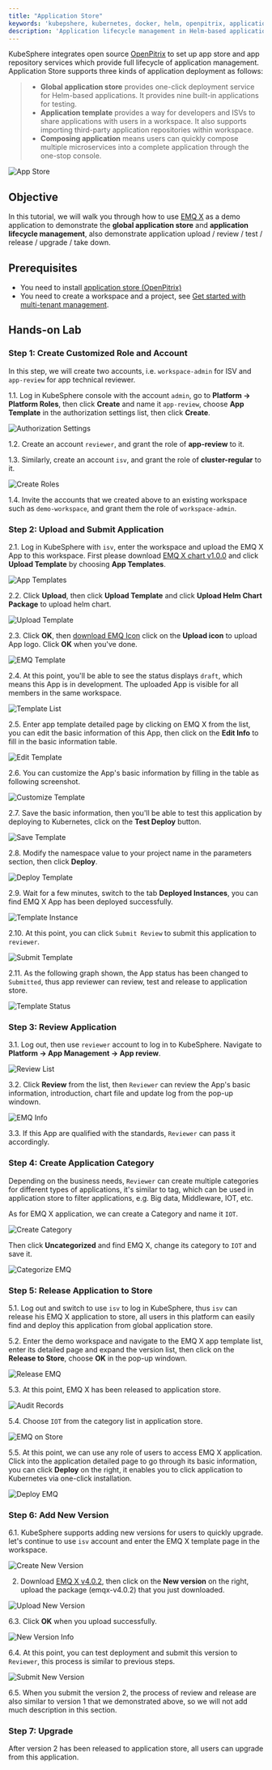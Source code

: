 ```yaml
---
title: "Application Store"
keywords: 'kubepshere, kubernetes, docker, helm, openpitrix, application store'
description: 'Application lifecycle management in Helm-based application store'
---
```


KubeSphere integrates open source [OpenPitrix](https://github.com/openpitrix/openpitrix) to set up app store and app repository services which provide full lifecycle of application management. Application Store supports three kinds of application deployment as follows:

> - **Global application store** provides one-click deployment service for Helm-based applications. It provides nine built-in applications for testing.
> - **Application template** provides a way for developers and ISVs to share applications with users in a workspace. It also supports importing third-party application repositories within workspace.
> - **Composing application** means users can quickly compose multiple microservices into a complete application through the one-stop console.

![App Store](https://pek3b.qingstor.com/kubesphere-docs/png/20200212172234.png)

## Objective

In this tutorial, we will walk you through how to use [EMQ X](https://www.emqx.io/) as a demo application to demonstrate the **global application store** and **application lifecycle management**, also demonstrate application upload / review / test / release / upgrade / take down.

## Prerequisites

- You need to install [application store (OpenPitrix)](../../installation/install-openpitrix)
- You need to create a workspace and a project, see [Get started with multi-tenant management](../admin-quick-start).

## Hands-on Lab

### Step 1: Create Customized Role and Account

In this step, we will create two accounts, i.e. `workspace-admin` for ISV and `app-review` for app technical reviewer.

1.1. Log in KubeSphere console with the account `admin`, go to **Platform → Platform Roles**, then click **Create** and name it `app-review`, choose **App Template** in the authorization settings list, then click **Create**.

![Authorization Settings](https://pek3b.qingstor.com/kubesphere-docs/png/20200212174022.png)

1.2. Create an account `reviewer`, and grant the role of **app-review** to it.

1.3. Similarly, create an account `isv`, and grant the role of **cluster-regular** to it.

![Create Roles](https://pek3b.qingstor.com/kubesphere-docs/png/20200212180757.png)

1.4. Invite the accounts that we created above to an existing workspace such as `demo-workspace`, and grant them the role of `workspace-admin`.

### Step 2: Upload and Submit Application

2.1. Log in KubeSphere with `isv`, enter the workspace and upload the EMQ X App to this workspace. First please download [EMQ X chart v1.0.0](https://github.com/kubesphere/tutorial/raw/master/tutorial%205%20-%20app-store/emqx-v1.0.0-rc.1.tgz) and click **Upload Template** by choosing **App Templates**.

![App Templates](https://pek3b.qingstor.com/kubesphere-docs/png/20200212183110.png)

2.2. Click **Upload**, then click **Upload Template** and click **Upload Helm Chart Package** to upload helm chart.

![Upload Template](https://pek3b.qingstor.com/kubesphere-docs/png/20200212183634.png)

2.3. Click **OK**, then [download EMQ Icon](https://github.com/kubesphere/tutorial/raw/master/tutorial%205%20-%20app-store/emqx-logo.png) click on the **Upload icon** to upload App logo. Click **OK** when you've done.

![EMQ Template](https://pek3b.qingstor.com/kubesphere-docs/png/20200212232222.png)

2.4. At this point, you'll be able to see the status displays `draft`, which means this App is in development. The uploaded App is visible for all members in the same workspace.

![Template List](https://pek3b.qingstor.com/kubesphere-docs/png/20200212232332.png)

2.5. Enter app template detailed page by clicking on EMQ X from the list, you can edit the basic information of this App, then click on the **Edit Info** to fill in the basic information table.

![Edit Template](https://pek3b.qingstor.com/kubesphere-docs/png/20200212232811.png)

2.6. You can customize the App's basic information by filling in the table as following screenshot.

![Customize Template](https://pek3b.qingstor.com/kubesphere-docs/png/20200213143953.png)

2.7. Save the basic information, then you'll be able to test this application by deploying to Kubernetes, click on the **Test Deploy** button.

![Save Template](https://pek3b.qingstor.com/kubesphere-docs/png/20200213152954.png)

2.8. Modify the namespace value to your project name in the parameters section, then click **Deploy**.

![Deploy Template](https://pek3b.qingstor.com/kubesphere-docs/png/20200213153820.png)

2.9. Wait for a few minutes, switch to the tab **Deployed Instances**, you can find EMQ X App has been deployed successfully.

![Template Instance](https://pek3b.qingstor.com/kubesphere-docs/png/20200213161854.png)

2.10. At this point, you can click `Submit Review` to submit this application to `reviewer`.

![Submit Template](https://pek3b.qingstor.com/kubesphere-docs/png/20200213162159.png)

2.11. As the following graph shown, the App status has been changed to `Submitted`, thus app reviewer can review, test and release to application store.

![Template Status](https://pek3b.qingstor.com/kubesphere-docs/png/20200213162811.png)

### Step 3: Review Application

3.1. Log out, then use `reviewer` account to log in to KubeSphere. Navigate to **Platform → App Management → App review**.

![Review List](https://pek3b.qingstor.com/kubesphere-docs/png/20200213163535.png)

3.2. Click **Review** from the list, then `Reviewer` can review the App's basic information, introduction, chart file and update log from the pop-up windown.

![EMQ Info](https://pek3b.qingstor.com/kubesphere-docs/png/20200213163802.png)

3.3. If this App are qualified with the standards, `Reviewer` can pass it accordingly.

### Step 4: Create Application Category

Depending on the business needs, `Reviewer` can create multiple categories for different types of applications, it's similar to tag, which can be used in application store to filter applications, e.g. Big data, Middleware, IOT, etc.

As for EMQ X application, we can create a Category and name it `IOT`.

![Create Category](https://pek3b.qingstor.com/kubesphere-docs/png/20200213172046.png)

Then click **Uncategorized** and find EMQ X, change its category to `IOT` and save it.

![Categorize EMQ](https://pek3b.qingstor.com/kubesphere-docs/png/20200213172311.png)

### Step 5: Release Application to Store

5.1. Log out and switch to use `isv` to log in KubeSphere, thus `isv` can release his EMQ X application to store, all users in this platform can easily find and deploy this application from global application store.

5.2. Enter the demo workspace and navigate to the EMQ X app template list, enter its detailed page and expand the version list, then click on the **Release to Store**, choose **OK** in the pop-up windown.

![Release EMQ](https://pek3b.qingstor.com/kubesphere-docs/png/20200213171324.png)

5.3. At this point, EMQ X has been released to application store.

![Audit Records](https://pek3b.qingstor.com/kubesphere-docs/png/20200213171705.png)

5.4. Choose `IOT` from the category list in application store.

![EMQ on Store](https://pek3b.qingstor.com/kubesphere-docs/png/20200213172436.png)

5.5. At this point, we can use any role of users to access EMQ X application. Click into the application detailed page to go through its basic information, you can click **Deploy** on the right, it enables you to click application to Kubernetes via one-click installation.

![Deploy EMQ](https://pek3b.qingstor.com/kubesphere-docs/png/20200213172650.png)

### Step 6: Add New Version

6.1. KubeSphere supports adding new versions for users to quickly upgrade. let's continue to use `isv` account and enter the EMQ X template page in the workspace.

![Create New Version](https://pek3b.qingstor.com/kubesphere-docs/png/20200213173325.png)

2. Download [EMQ X v4.0.2](https://github.com/kubesphere/tutorial/raw/master/tutorial%205%20-%20app-store/emqx-v4.0.2.tgz), then click on the **New version** on the right, upload the package (emqx-v4.0.2) that you just downloaded.

![Upload New Version](https://pek3b.qingstor.com/kubesphere-docs/png/20200213173744.png)

6.3. Click **OK** when you upload successfully.

![New Version Info](https://pek3b.qingstor.com/kubesphere-docs/png/20200213174026.png)

6.4. At this point, you can test deployment and submit this version to `Reviewer`, this process is similar to previous steps.

![Submit New Version](https://pek3b.qingstor.com/kubesphere-docs/png/20200213174256.png)

6.5. When you submit the version 2, the process of review and release are also similar to version 1 that we demonstrated above, so we will not add much description in this section.

### Step 7: Upgrade

After version 2 has been released to application store, all users can upgrade from this application.
